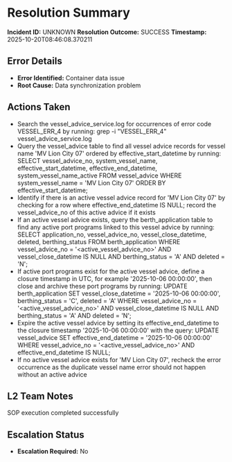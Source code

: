 # Resolution Summary

**Incident ID:** UNKNOWN
**Resolution Outcome:** SUCCESS
**Timestamp:** 2025-10-20T08:46:08.370211

## Error Details
- **Error Identified:** Container data issue
- **Root Cause:** Data synchronization problem

## Actions Taken
- Search the vessel_advice_service.log for occurrences of error code VESSEL_ERR_4 by running: grep -i "VESSEL_ERR_4" vessel_advice_service.log
- Query the vessel_advice table to find all vessel advice records for vessel name 'MV Lion City 07' ordered by effective_start_datetime by running: SELECT vessel_advice_no, system_vessel_name, effective_start_datetime, effective_end_datetime, system_vessel_name_active FROM vessel_advice WHERE system_vessel_name = 'MV Lion City 07' ORDER BY effective_start_datetime;
- Identify if there is an active vessel advice record for 'MV Lion City 07' by checking for a row where effective_end_datetime IS NULL; record the vessel_advice_no of this active advice if it exists
- If an active vessel advice exists, query the berth_application table to find any active port programs linked to this vessel advice by running: SELECT application_no, vessel_advice_no, vessel_close_datetime, deleted, berthing_status FROM berth_application WHERE vessel_advice_no = '<active_vessel_advice_no>' AND vessel_close_datetime IS NULL AND berthing_status = 'A' AND deleted = 'N';
- If active port programs exist for the active vessel advice, define a closure timestamp in UTC, for example '2025-10-06 00:00:00', then close and archive these port programs by running: UPDATE berth_application SET vessel_close_datetime = '2025-10-06 00:00:00', berthing_status = 'C', deleted = 'A' WHERE vessel_advice_no = '<active_vessel_advice_no>' AND vessel_close_datetime IS NULL AND berthing_status = 'A' AND deleted = 'N';
- Expire the active vessel advice by setting its effective_end_datetime to the closure timestamp '2025-10-06 00:00:00' with the query: UPDATE vessel_advice SET effective_end_datetime = '2025-10-06 00:00:00' WHERE vessel_advice_no = '<active_vessel_advice_no>' AND effective_end_datetime IS NULL;
- If no active vessel advice exists for 'MV Lion City 07', recheck the error occurrence as the duplicate vessel name error should not happen without an active advice

## L2 Team Notes
SOP execution completed successfully

## Escalation Status
- **Escalation Required:** No
